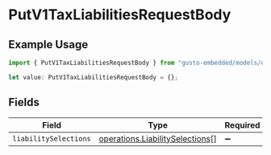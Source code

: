 # PutV1TaxLiabilitiesRequestBody

## Example Usage

```typescript
import { PutV1TaxLiabilitiesRequestBody } from "gusto-embedded/models/operations";

let value: PutV1TaxLiabilitiesRequestBody = {};
```

## Fields

| Field                                                                              | Type                                                                               | Required                                                                           | Description                                                                        |
| ---------------------------------------------------------------------------------- | ---------------------------------------------------------------------------------- | ---------------------------------------------------------------------------------- | ---------------------------------------------------------------------------------- |
| `liabilitySelections`                                                              | [operations.LiabilitySelections](../../models/operations/liabilityselections.md)[] | :heavy_minus_sign:                                                                 | N/A                                                                                |